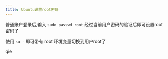```yaml
---
title: Ubuntu设置root密码
---
```


普通账户登录后,输入 `sudo passwd root` 经过当前用户密码的验证后即可设置root密码了

使用 `su -` 即可带有 root 环境变量切换到用户root了

qie
